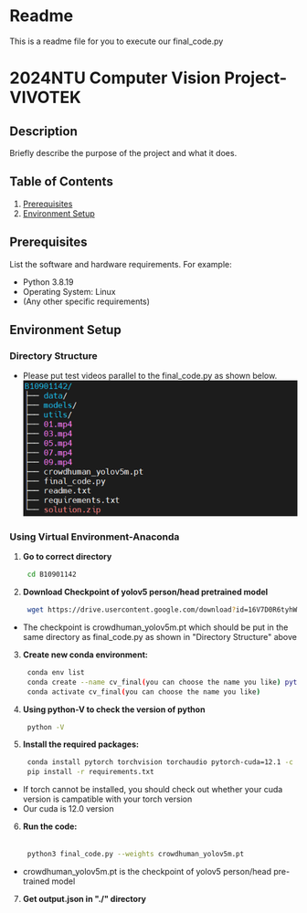 <!-- This is a readme file for you to execute our code -->
# Readme
This is a readme file for you to execute our final_code.py

# 2024NTU Computer Vision Project-VIVOTEK

## Description

Briefly describe the purpose of the project and what it does.

## Table of Contents

1. [Prerequisites](#prerequisites)
2. [Environment Setup](#environment-setup)

## Prerequisites

List the software and hardware requirements. For example:

- Python 3.8.19
- Operating System: Linux
- (Any other specific requirements)

## Environment Setup
### Directory Structure

* Please put test videos parallel to the final_code.py as shown below.
![file_structure](https://github.com/hank09901/CV2024/blob/main/image/file_structure.png)
### Using Virtual Environment-Anaconda



1. **Go to correct directory**
    ```bash
     cd B10901142
2. **Download Checkpoint of yolov5 person/head pretrained model**
    ```bash
     wget https://drive.usercontent.google.com/download?id=16V7D0R6tyhW-2ia1juipeEsjgG0I7N-Z&export=download&authuser=0 -O crowdhuman_yolov5m.pt
* The checkpoint is crowdhuman_yolov5m.pt which should be put in the same directory as final_code.py as shown in "Directory Structure" above
3. **Create new conda environment:**
   ```bash
    conda env list
    conda create --name cv_final(you can choose the name you like) python=3.8.19
    conda activate cv_final(you can choose the name you like)
4. **Using python-V to check the version of python**
   ```bash
    python -V
5. **Install the required packages:**
    ```bash
     conda install pytorch torchvision torchaudio pytorch-cuda=12.1 -c pytorch -c nvidia
     pip install -r requirements.txt

* If torch cannot be installed, you should check out whether your cuda version is campatible with your torch version
* Our cuda is 12.0 version


6. **Run the code:**
    ```bash
     
     python3 final_code.py --weights crowdhuman_yolov5m.pt
* crowdhuman_yolov5m.pt is the checkpoint of yolov5 person/head pre-trained model 
7. **Get output.json in "./" directory**









